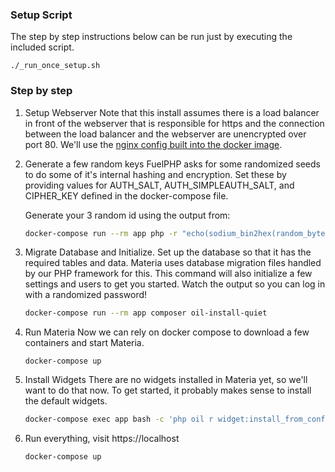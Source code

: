 ### Setup Script

The step by step instructions below can be run just by executing the included script.

```
./_run_once_setup.sh
```

### Step by step
1. Setup Webserver
   Note that this install assumes there is a load balancer in front of the webserver that is responsible for https and the connection between the load balancer and the webserver are unencrypted over port 80.  We'll use the [nginx config built into the docker image](https://github.com/ucfopen/Materia/blob/v9.0.1/docker/config/nginx/nginx-production.conf).

2. Generate a few random keys
   FuelPHP asks for some randomized seeds to do some of it's internal hashing and encryption.  Set these by providing values for AUTH_SALT, AUTH_SIMPLEAUTH_SALT, and CIPHER_KEY defined in the docker-compose file.

   Generate your 3 random id using the output from:
	```bash
	docker-compose run --rm app php -r "echo(sodium_bin2hex(random_bytes(SODIUM_CRYPTO_STREAM_KEYBYTES)));"
	```

3. Migrate Database and Initialize.
   Set up the database so that it has the required tables and data.  Materia uses database migration files handled by our PHP framework for this.  This command will also initialize a few settings and users to get you started. Watch the output so you can log in with a randomized password!
   ```bash
   docker-compose run --rm app composer oil-install-quiet
   ```

4. Run Materia
   Now we can rely on docker compose to download a few containers and start Materia.
   ```
   docker-compose up
   ```

5. Install Widgets
   There are no widgets installed in Materia yet, so we'll want to do that now. To get started, it probably makes sense to install the default widgets.
   ```bash
   docker-compose exec app bash -c 'php oil r widget:install_from_config'
   ```

6. Run everything, visit https://localhost
   ```bash
   docker-compose up
   ```
